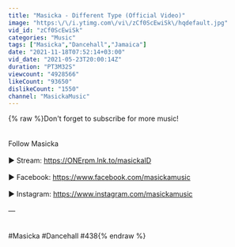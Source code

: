 ```yaml
---
title: "Masicka - Different Type (Official Video)"
image: "https:\/\/i.ytimg.com\/vi\/zCf0ScEwiSk\/hqdefault.jpg"
vid_id: "zCf0ScEwiSk"
categories: "Music"
tags: ["Masicka","Dancehall","Jamaica"]
date: "2021-11-18T07:52:14+03:00"
vid_date: "2021-05-23T20:00:14Z"
duration: "PT3M32S"
viewcount: "4928566"
likeCount: "93650"
dislikeCount: "1550"
channel: "MasickaMusic"
---
```

{% raw %}Don't forget to subscribe for more music!<br /><br /> <br />Follow Masicka<br /><br />▶ Stream: <a rel="nofollow" target="blank" href="https://ONErpm.lnk.to/masickaID">https://ONErpm.lnk.to/masickaID</a><br /><br />▶ Facebook: <a rel="nofollow" target="blank" href="https://www.facebook.com/masickamusic">https://www.facebook.com/masickamusic</a><br /><br />▶ Instagram: <a rel="nofollow" target="blank" href="https://www.instagram.com/masickamusic">https://www.instagram.com/masickamusic</a><br /><br />—<br /><br /><br />#Masicka #Dancehall #438{% endraw %}
